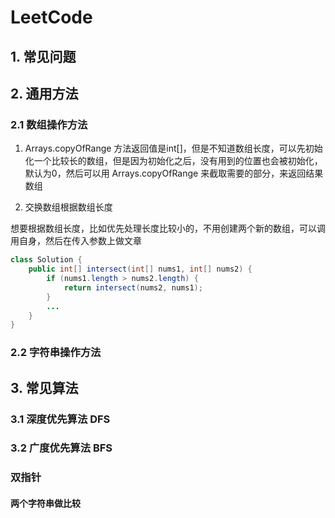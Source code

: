 # LeetCode

## 1. 常见问题

## 2. 通用方法

### 2.1 数组操作方法

1. Arrays.copyOfRange 
方法返回值是int[]，但是不知道数组长度，可以先初始化一个比较长的数组，但是因为初始化之后，没有用到的位置也会被初始化，默认为0，然后可以用 Arrays.copyOfRange 来截取需要的部分，来返回结果数组

2. 交换数组根据数组长度

想要根据数组长度，比如优先处理长度比较小的，不用创建两个新的数组，可以调用自身，然后在传入参数上做文章

```java
class Solution {
    public int[] intersect(int[] nums1, int[] nums2) {
        if (nums1.length > nums2.length) {
            return intersect(nums2, nums1);
        }
        ...
    }
}
```

### 2.2 字符串操作方法

## 3. 常见算法

### 3.1 深度优先算法 DFS


### 3.2 广度优先算法 BFS

### 双指针

#### 两个字符串做比较

